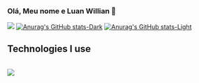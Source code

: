 ### Olá, Meu nome e Luan Willian 👋
[![](https://img.shields.io/badge/Instagram-E4405F?style=for-the-badge&logo=instagram&logoColor=white)](https://www.instagram.com/luanwid/)
[![Anurag's GitHub stats-Dark](https://github-readme-stats.vercel.app/api?username=Luan&Willian_icons=true&theme=dark#gh-dark-mode-only)](https://github.com/anuraghazra/github-readme-stats#gh-dark-mode-only)
[![Anurag's GitHub stats-Light](https://github-readme-stats.vercel.app/api?username=Luan&Willian_icons=true&theme=default#gh-light-mode-only)](https://github.com/anuraghazra/github-readme-stats#gh-light-mode-only)
## Technologies I use

<div style = "display: inline_block"><br/>
  <img src = "https://img.shields.io/badge/Python-14354C?style=for-the-badge&logo=python&logoColor=white">
</div>
